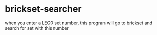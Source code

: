 # brickset-searcher
when you enter a LEGO set number, this program will go to brickset and search for set with this number
